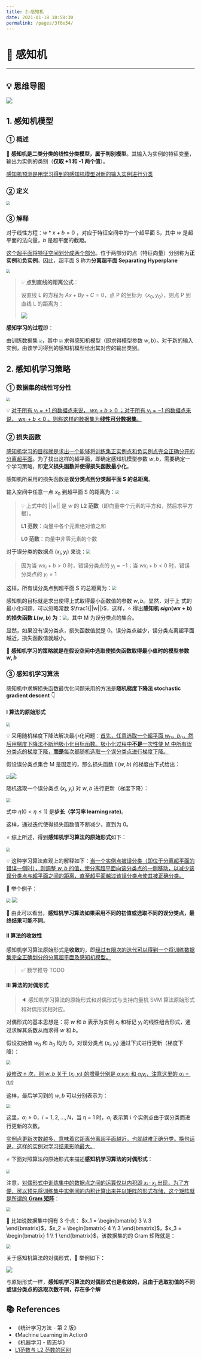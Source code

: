 ```yaml
---
title: 2-感知机
date: 2021-01-18 10:58:30
permalink: /pages/3f6e34/
---
```

# 🍧 感知机

---

## 💡 思维导图

![](https://cs-wiki.oss-cn-shanghai.aliyuncs.com/img/20200813113409.png)

## 1. 感知机模型

### ① 概述

🔴 **感知机是二类分类的线性分类模型，属于判别模型**。其输入为实例的特征变量，输出为实例的类别（**仅取 +1 和 -1 两个值**）。

<u>感知机预测是用学习得到的感知机模型对新的输入实例进行分类</u>

### ② 定义

<img src="https://cs-wiki.oss-cn-shanghai.aliyuncs.com/img/20200813114343.png" style="zoom:60%;" />

### ③ 解释

对于线性方程：$w*x + b = 0$ ，对应于特征空间中的一个超平面 S，其中 $w$ 是超平面的法向量，$b$ 是超平面的截距。

<u>这个超平面将特征空间划分成两个部分</u>。位于两部分的点（特征向量）分别称为**正实例**和**负实例**。因此，超平面 S 称为**分离超平面 Separating Hyperplane**

<img src="https://cs-wiki.oss-cn-shanghai.aliyuncs.com/img/20200813114729.png" style="zoom:65%;" />

> 💡 **点到直线的距离公式**：
>
> 设直线 L 的方程为 $Ax+By+C=0$，点 P 的坐标为$（x_0,y_0）$，则点 P 到直线 L 的距离为：
>
> ![](https://cs-wiki.oss-cn-shanghai.aliyuncs.com/img/20200813115432.png)

**感知学习的过程**即：

由训练数据集 <img src="https://cs-wiki.oss-cn-shanghai.aliyuncs.com/img/20200813114919.png" style="zoom:50%;" />，其中 <img src="https://cs-wiki.oss-cn-shanghai.aliyuncs.com/img/20200813114958.png" style="zoom:55%;" />  求得感知机模型（即求得模型参数 $w,b$）。对于新的输入实例，由该学习得到的感知机模型给出其对应的输出类别。

## 2. 感知机学习策略

### ① 数据集的线性可分性

<img src="https://cs-wiki.oss-cn-shanghai.aliyuncs.com/img/20200813115136.png" style="zoom: 60%;" />

💡 <u>对于所有 $y_i = +1$ 的数据点来说， $wx_i +b > 0$ ；对于所有 $y_i = -1$ 的数据点来说， $wx_i +b < 0$ 。则称这样的数据集为**线性可分数据集**。</u>

### ② 损失函数

<u>感知机学习的目标就是求出一个能够将训练集正实例点和负实例点完全正确分开的分离超平面</u>。为了找出这样的超平面，即确定感知机模型参数 $w,b$，需要确定一个学习策略，即**定义损失函数并使得损失函数最小化**。

感知机所采用的损失函数是**误分类点到分类超平面 S 的总距离**。

输入空间中任意一点 $x_0$ 到超平面 S 的距离为：<img src="https://cs-wiki.oss-cn-shanghai.aliyuncs.com/img/20200813190601.png" style="zoom:67%;" />

> 💡 上式中的 $||w||$ 是 $w$ 的 **L2 范数**（即向量中个元素的平方和，然后求平方根）。
>
> **L1 范数**：向量中各个元素绝对值之和
>
> **L0 范数**：向量中非零元素的个数

对于误分类的数据点 $(x_i,y_i)$ 来说：<img src="https://cs-wiki.oss-cn-shanghai.aliyuncs.com/img/20200813190839.png" style="zoom:67%;" />

> 因为当 $wx_i +b > 0$ 时，错误分类点的 $y_i = -1$；当 $wx_i +b < 0$ 时，错误分类点的 $y_i = 1$

这样，所有误分类点到超平面 S 的总距离为：<img src="https://cs-wiki.oss-cn-shanghai.aliyuncs.com/img/20200813191227.png" style="zoom:67%;" />

感知机的目标就是求出使得上式取得最小函数值的参数 $w,b$。显然，对于上 式的最小化问题，可以忽略常数 $\frac1{||w||}$，这样，⭐ 得出**感知机 $sign(wx + b)$ 的损失函数 $L(w,b)$ 为**：<img src="https://cs-wiki.oss-cn-shanghai.aliyuncs.com/img/20200813191546.png" style="zoom:67%;" />，其中 M 为误分类点的集合。

显然，如果没有误分类点，损失函数值就是 0。误分类点越少，误分类点离超平面越近，损失函数值就越小。

🚩 **感知机学习的策略就是在假设空间中选取使损失函数取得最小值时的模型参数 $w,b$**

### ③ 感知机学习算法

感知机中求解损失函数最优化问题采用的方法是**随机梯度下降法 stochastic gradient descent** 👇

#### Ⅰ 算法的原始形式

<img src="https://cs-wiki.oss-cn-shanghai.aliyuncs.com/img/20200813193006.png" style="zoom:60%;" />

💡 采用随机梯度下降法解决最小化问题：<u>首先，任意选取一个超平面 $w_0，b_0$，然后用梯度下降法不断地极小化目标函数。极小化过程中**不是**一次性使 M 中所有误分类点的梯度下降，**而是**每次都随机选取一个误分类点进行梯度下降。</u>

假设误分类点集合 M 是固定的，那么损失函数 $L(w,b)$ 的梯度由下式给出：

<img src="https://cs-wiki.oss-cn-shanghai.aliyuncs.com/img/20200813194009.png" style="zoom: 67%;" />![](https://cs-wiki.oss-cn-shanghai.aliyuncs.com/img/20200813194137.png)

随机选取一个误分类点 $(x_i,y_i)$ 对 $w,b$ 进行更新（梯度下降）：

<img src="https://cs-wiki.oss-cn-shanghai.aliyuncs.com/img/20200813194137.png" style="zoom:67%;" />

式中 $η (0 < η ≤ 1)$ 是**步长（学习率 learning rate)**。

这样，通过迭代使得损失函数值不断减少，直到为 0。

⭐ 综上所述，得到**感知机学习算法的原始形式**如下：

<img src="https://cs-wiki.oss-cn-shanghai.aliyuncs.com/img/20200813194523.png" style="zoom:62%;" />

💡 这种学习算法直观上的解释如下：<u>当一个实例点被误分类（即位于分离超平面的错误一侧时），则调整 $w,b$ 的值，使分离超平面向该分类点的一侧移动，以减少该误分类点与超平面之间的距离，直至超平面越过该误分类点使其被正确分类。</u>

💬 举个例子：

<img src="https://cs-wiki.oss-cn-shanghai.aliyuncs.com/img/20200813195046.png" style="zoom: 70%;" />

<img src="https://cs-wiki.oss-cn-shanghai.aliyuncs.com/img/20200813195220.png" style="zoom:90%;" />

📢 由此可以看出，**感知机学习算法如果采用不同的初值或选取不同的误分类点，最终结果可能不同**。

#### Ⅱ 算法的收敛性

感知机学习算法原始形式是**收敛**的，即<u>经过有限次的迭代可以得到一个将训练数据集完全正确划分的分离超平面及感知机模型。</u>

> ✅ 数学推导 TODO

#### Ⅲ 算法的对偶形式

> 🔈 感知机学习算法的原始形式和对偶形式与支持向量机 SVM 算法原始形式和对偶形式相对应。

对偶形式的基本思想是：将 $w$ 和 $b$ 表示为实例 $x_i$ 和标记 $y_i$ 的线性组合形式，通过求解其系数从而求得 $w$ 和 $b$。

假设初始值 $w_0$ 和 $b_0$ 均为 0，对误分类点 $(x_i,y_i)$ 通过下式进行更新（梯度下降）：

<img src="https://cs-wiki.oss-cn-shanghai.aliyuncs.com/img/20200813195826.png" style="zoom:67%;" />

<u>设修改 n 次，则 $w,b$ 关于 $(x_i,y_i)$ 的增量分别是 $α_iy_ix_i$ 和 $α_iy_i$，注意这里的 $α_i  = n_iη$</u>

这样，最后学习到的 $w,b$ 可以分别表示为：

<img src="https://cs-wiki.oss-cn-shanghai.aliyuncs.com/img/20200813200055.png" style="zoom:67%;" />

这里，$α_i ≥ 0， i = 1,2,...,N$，当 η = 1 时，$α_i$ 表示第 i 个实例点由于误分类而进行更新的次数。

<u>实例点更新次数越多，意味着它距离分离超平面越近，也就越难正确分类。换句话说，这样的实例对学习结果影响最大。</u>

⭐ 下面对照算法的原始形式来描述**感知机学习算法的对偶形式**：

<img src="https://cs-wiki.oss-cn-shanghai.aliyuncs.com/img/20200813200604.png" style="zoom:60%;" />

注意，<u>对偶形式中训练集中的数据点之间的运算仅以内积即 $x_i·x_j$ 出现，为了方便，可以预先将训练集中实例间的内积计算出来并以矩阵的形式存储，这个矩阵就是所谓的 **Gram 矩阵**</u>：

<img src="https://cs-wiki.oss-cn-shanghai.aliyuncs.com/img/20200813200804.png" style="zoom:67%;" />

💬 比如说数据集中拥有 3 个点： $x_1 = \begin{bmatrix} 3 \\ 3 \end{bmatrix}$，$x_2 = \begin{bmatrix} 4 \\ 3 \end{bmatrix}$，$x_3 = \begin{bmatrix} 1 \\ 1 \end{bmatrix}$，该数据集的的 Gram 矩阵就是：

<img src="https://cs-wiki.oss-cn-shanghai.aliyuncs.com/img/20200813201133.png" style="zoom:67%;" />

关于感知机算法的对偶形式，💬 举例如下：

![](https://cs-wiki.oss-cn-shanghai.aliyuncs.com/img/20200813201316.png)

与原始形式一样，**感知机学习算法的对偶形式也是收敛的，且由于选取初值的不同或误分类点的选取次数不同，存在多个解**

## 📚 References

- 《统计学习方法 - 第 2 版》
- 《Machine Learning in Action》
- 《机器学习 - 周志华》
- [L1范数与 L2 范数的区别](https://blog.csdn.net/rocling/article/details/90290576)